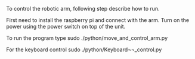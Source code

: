 To control the robotic arm, following step describe how to run.

First need to install the raspberry pi and connect with the arm. 
Turn on the power using the power switch on top of the unit.

To run the program type
sudo ./python/move_and_control_arm.py

For the keyboard control
sudo ./python/Keyboard¬¬_control.py

